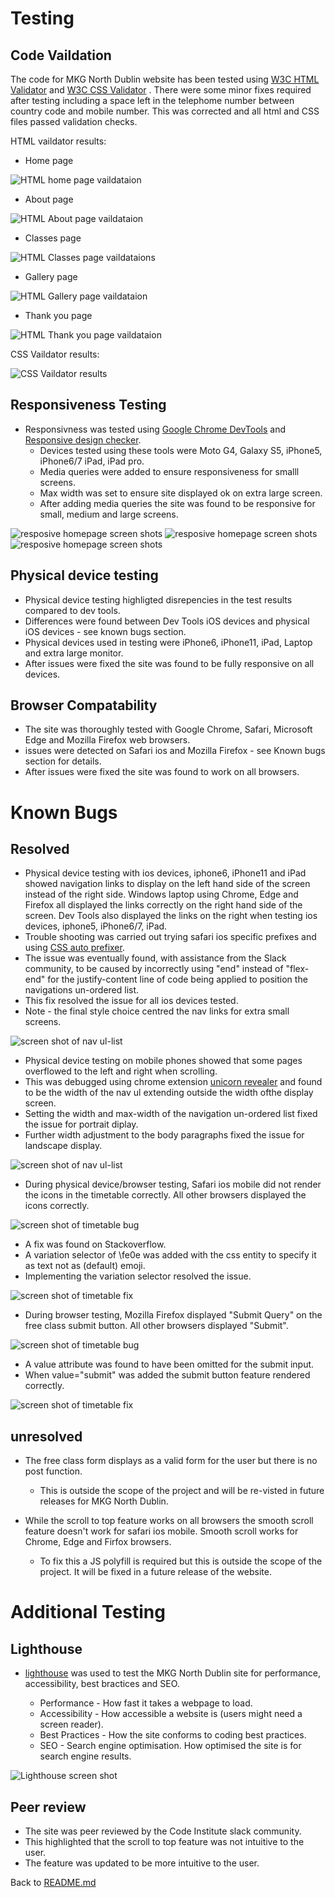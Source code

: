 # Testing

## Code Vaildation
The code for MKG North Dublin website has been tested using [W3C HTML Validator](https://validator.w3.org/) and [W3C CSS Validator](https://jigsaw.w3.org/css-validator/) . There were some minor fixes required after testing including a space left in the telephome number between country code and mobile number. This was corrected and all html and CSS files passed validation checks.

HTML vaildator results:

- Home page 

![HTML home page vaildataion](/docs/readme-images/html-validator.png)

 - About page

 ![HTML About page vaildataion](/docs/readme-images/html-validator.png)

 - Classes page

 ![HTML Classes page vaildataions](/docs/readme-images/html-validator.png)

 - Gallery page

 ![HTML Gallery page vaildataion](/docs/readme-images/html-validator.png)

 - Thank you page

 ![HTML Thank you page vaildataion](/docs/readme-images/html-validator.png)



 CSS Vaildator results:

 ![CSS Vaildator results](/docs/readme-images/css-validator.png)


 ## Responsiveness Testing
- Responsivness was tested using [Google Chrome DevTools](https://developer.chrome.com/docs/devtools/) and [Responsive design checker](https://responsivedesignchecker.com/). 
    - Devices tested using these tools were Moto G4, Galaxy S5, iPhone5, iPhone6/7 iPad, iPad pro.
    - Media queries were added to ensure responsiveness for smalll screens. 
    - Max width was set to ensure site displayed ok on extra large screen.
    - After adding media queries the site was found to be responsive for small, medium and large screens.

 ![resposive homepage screen shots](/docs/readme-images/motog4.png)
 ![resposive homepage screen shots](/docs/readme-images/iphone6.png)
 ![resposive homepage screen shots](/docs/readme-images/ipad.png)

    

## Physical device testing
  - Physical device testing highligted disrepencies in the test results compared to dev tools. 
  - Differences were found between Dev Tools iOS devices and physical iOS devices - see known bugs section.
  - Physical devices used in testing were iPhone6, iPhone11, iPad, Laptop and extra large monitor.
  - After issues were fixed the site was found to be fully responsive on all devices.


## Browser Compatability
- The site was thoroughly tested with Google Chrome, Safari, Microsoft Edge and Mozilla Firefox web browsers. 
- issues were detected on Safari ios and Mozilla Firefox - see Known bugs section for details. 
- After issues were fixed the site was found to work on all browsers. 


# Known Bugs

## Resolved
- Physical device testing with ios devices, iphone6, iPhone11 and iPad showed navigation links to display on the left hand side of the screen instead of the right side. Windows laptop using Chrome, Edge and Firefox all displayed the links correctly on the right hand side of the screen. Dev Tools also displayed the links on the right when testing ios devices, iphone5, iPhone6/7, iPad. 
- Trouble shooting was carried out trying safari ios specific prefixes and using [CSS auto prefixer](https://autoprefixer.github.io/). 
- The issue was eventually found, with assistance from the Slack community, to be caused by incorrectly using "end" instead of "flex-end" for the justify-content line of code being applied to position the navigations un-ordered list. 
- This fix resolved the issue for all ios devices tested.
- Note - the final style choice centred the nav links for extra small screens.

![screen shot of nav ul-list](docs/readme-images/nav-list.png)

- Physical device testing on mobile phones showed that some pages overflowed to the left and right when scrolling. 
- This was debugged using chrome extension [unicorn revealer](https://chrome.google.com/webstore/detail/unicorn-revealer/lmlkphhdlngaicolpmaakfmhplagoaln?hl=en-GB) and found to be the width of the nav ul extending outside the width ofthe display screen. 
- Setting the width and max-width of the navigation un-ordered list fixed the issue for portrait diplay.
- Further width adjustment to the body paragraphs fixed the issue for landscape display.

![screen shot of nav ul-list](docs/readme-images/nav-list.png)


- During physical device/browser testing, Safari ios mobile did not render the icons in the timetable correctly. All other browsers displayed the icons correctly.

![screen shot of timetable bug](docs/readme-images/timetable-bug-new.png)


- A fix was found on Stackoverflow. 
- A variation selector of \fe0e was added with the css entity to specify it as text not as (default) emoji. 
- Implementing the variation selector resolved the issue.

![screen shot of timetable fix](docs/readme-images/timetable-fix-new.png)


- During browser testing, Mozilla Firefox displayed "Submit Query" on the free class submit button. All other browsers displayed "Submit".


![screen shot of timetable bug](docs/readme-images/firefox-submit-query.png)


- A value attribute was found to have been omitted for the submit input. 
- When value="submit" was added the submit button feature rendered correctly.

![screen shot of timetable fix](docs/readme-images/firefox-submit-fix.png)


## unresolved
- The free class form displays as a valid form for the user but there is no post function. 
    - This is outside the scope of the project and will be re-visted in future releases for MKG North Dublin.

- While the scroll to top feature works on all browsers the smooth scroll feature doesn't work for safari ios mobile. Smooth scroll works for Chrome, Edge and Firfox browsers.
    - To fix this a JS polyfill is required but this is outside the scope of the project. It will be fixed in a future release of the website.

# Additional Testing

## Lighthouse
- [lighthouse](https://developers.google.com/web/tools/lighthouse) was used to test the MKG North Dublin site for performance, accessibility, best bractices and SEO.

    - Performance - How fast it takes a webpage to load.
    - Accessibility - How accessible a website is (users might need a screen reader).
    - Best Practices - How the site conforms to coding best practices.
    - SEO - Search engine optimisation. How optimised the site is for search engine results.


![Lighthouse screen shot](/docs/readme-images/lighthouse.png)

## Peer review
- The site was peer reviewed by the Code Institute slack community. 
- This highlighted that the scroll to top feature was not intuitive to the user. 
- The feature was updated to be more intuitive to the user.

Back to [README.md](README.md)